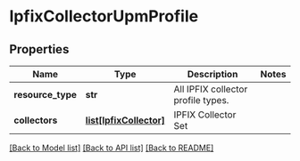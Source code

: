 # IpfixCollectorUpmProfile

## Properties
Name | Type | Description | Notes
------------ | ------------- | ------------- | -------------
**resource_type** | **str** | All IPFIX collector profile types. | 
**collectors** | [**list[IpfixCollector]**](IpfixCollector.md) | IPFIX Collector Set | 

[[Back to Model list]](../README.md#documentation-for-models) [[Back to API list]](../README.md#documentation-for-api-endpoints) [[Back to README]](../README.md)

